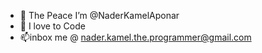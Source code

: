 - 👋 The Peace I’m @NaderKamelAponar
- 👀 I love to Code
- 📫inbox me @ nader.kamel.the.programmer@gmail.com
<!---
naderkamelaponar/naderkamelaponar is a ✨ special ✨ repository because its `README.md` (this file) appears on your GitHub profile.
You can click the Preview link to take a look at your changes.
--->
